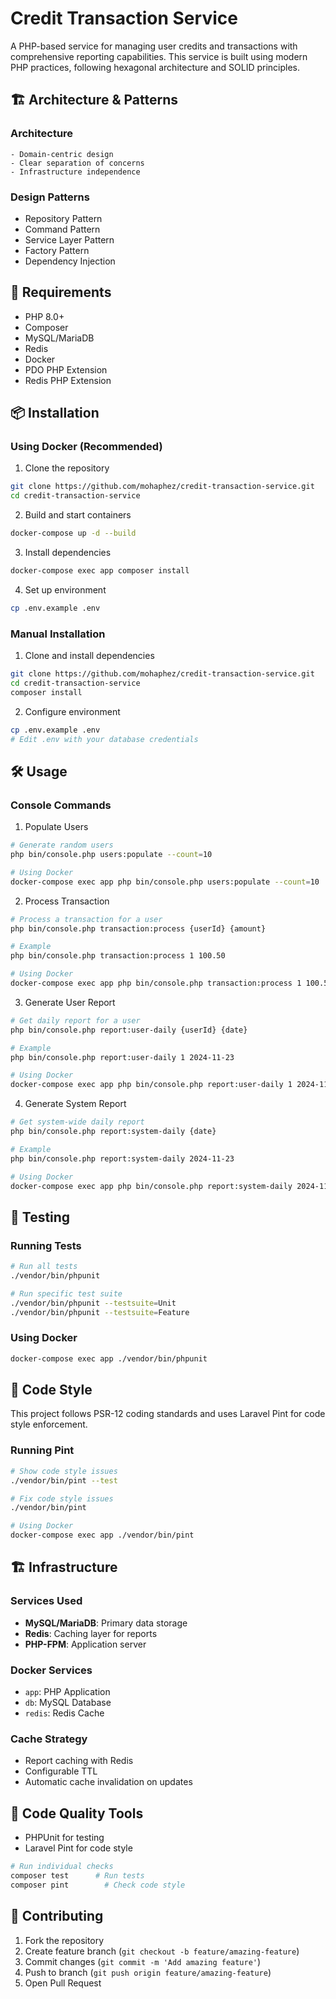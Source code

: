 # Credit Transaction Service

A PHP-based service for managing user credits and transactions with comprehensive reporting capabilities. This service is built using modern PHP practices, following hexagonal architecture and SOLID principles.

## 🏗️ Architecture & Patterns

### Architecture
    - Domain-centric design
    - Clear separation of concerns
    - Infrastructure independence

### Design Patterns
- Repository Pattern
- Command Pattern
- Service Layer Pattern
- Factory Pattern
- Dependency Injection

## 🚀 Requirements

- PHP 8.0+
- Composer
- MySQL/MariaDB
- Redis
- Docker
- PDO PHP Extension
- Redis PHP Extension

## 📦 Installation

### Using Docker (Recommended)

1. Clone the repository
```bash
git clone https://github.com/mohaphez/credit-transaction-service.git
cd credit-transaction-service
```

2. Build and start containers
```bash
docker-compose up -d --build
```

3. Install dependencies
```bash
docker-compose exec app composer install
```

4. Set up environment
```bash
cp .env.example .env
```

### Manual Installation

1. Clone and install dependencies
```bash
git clone https://github.com/mohaphez/credit-transaction-service.git
cd credit-transaction-service
composer install
```

2. Configure environment
```bash
cp .env.example .env
# Edit .env with your database credentials
```

## 🛠️ Usage

### Console Commands

1. Populate Users
```bash
# Generate random users
php bin/console.php users:populate --count=10

# Using Docker
docker-compose exec app php bin/console.php users:populate --count=10
```

2. Process Transaction
```bash
# Process a transaction for a user
php bin/console.php transaction:process {userId} {amount}

# Example
php bin/console.php transaction:process 1 100.50

# Using Docker
docker-compose exec app php bin/console.php transaction:process 1 100.50
```

3. Generate User Report
```bash
# Get daily report for a user
php bin/console.php report:user-daily {userId} {date}

# Example
php bin/console.php report:user-daily 1 2024-11-23

# Using Docker
docker-compose exec app php bin/console.php report:user-daily 1 2024-11-23
```

4. Generate System Report

```bash
# Get system-wide daily report
php bin/console.php report:system-daily {date}

# Example
php bin/console.php report:system-daily 2024-11-23

# Using Docker
docker-compose exec app php bin/console.php report:system-daily 2024-11-23
```

## 🧪 Testing

### Running Tests

```bash
# Run all tests
./vendor/bin/phpunit

# Run specific test suite
./vendor/bin/phpunit --testsuite=Unit
./vendor/bin/phpunit --testsuite=Feature
```

### Using Docker
```bash
docker-compose exec app ./vendor/bin/phpunit
```

## 💅 Code Style

This project follows PSR-12 coding standards and uses Laravel Pint for code style enforcement.

### Running Pint

```bash
# Show code style issues
./vendor/bin/pint --test

# Fix code style issues
./vendor/bin/pint

# Using Docker
docker-compose exec app ./vendor/bin/pint
```

## 🏗️ Infrastructure

### Services Used
- **MySQL/MariaDB**: Primary data storage
- **Redis**: Caching layer for reports
- **PHP-FPM**: Application server

### Docker Services
- `app`: PHP Application
- `db`: MySQL Database
- `redis`: Redis Cache

### Cache Strategy
- Report caching with Redis
- Configurable TTL
- Automatic cache invalidation on updates

## 📝 Code Quality Tools

- PHPUnit for testing
- Laravel Pint for code style

```bash
# Run individual checks
composer test      # Run tests
composer pint        # Check code style
```

## 🤝 Contributing

1. Fork the repository
2. Create feature branch (`git checkout -b feature/amazing-feature`)
3. Commit changes (`git commit -m 'Add amazing feature'`)
4. Push to branch (`git push origin feature/amazing-feature`)
5. Open Pull Request
